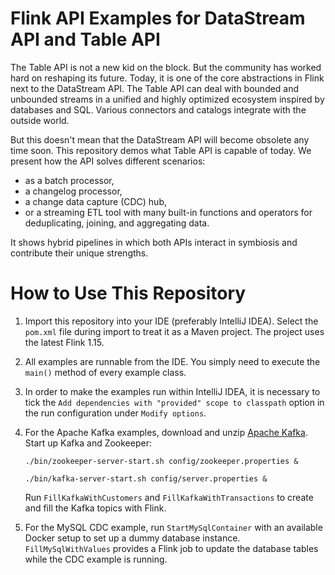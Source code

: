 # Flink API Examples for DataStream API and Table API

The Table API is not a new kid on the block. But the community has worked hard on reshaping its future. Today, it is one
of the core abstractions in Flink next to the DataStream API. The Table API can deal with bounded and unbounded streams
in a unified and highly optimized ecosystem inspired by databases and SQL. Various connectors and catalogs integrate
with the outside world.

But this doesn't mean that the DataStream API will become obsolete any time soon. This repository demos what Table API
is capable of today. We present how the API solves different scenarios:

- as a batch processor,
- a changelog processor,
- a change data capture (CDC) hub,
- or a streaming ETL tool with many built-in functions and operators for deduplicating, joining, and aggregating data.

It shows hybrid pipelines in which both APIs interact in symbiosis and contribute their unique strengths.

# How to Use This Repository

1. Import this repository into your IDE (preferably IntelliJ IDEA). Select the `pom.xml` file during import to treat it
   as a Maven project. The project uses the latest Flink 1.15.

2. All examples are runnable from the IDE. You simply need to execute the `main()` method of every example class.

3. In order to make the examples run within IntelliJ IDEA, it is necessary to tick
   the `Add dependencies with "provided" scope to classpath` option in the run configuration under `Modify options`.

4. For the Apache Kafka examples, download and unzip [Apache Kafka](https://kafka.apache.org/downloads). Start up Kafka
   and Zookeeper:

   ```
   ./bin/zookeeper-server-start.sh config/zookeeper.properties &
   
   ./bin/kafka-server-start.sh config/server.properties &
   ```

   Run `FillKafkaWithCustomers` and `FillKafkaWithTransactions` to create and fill the Kafka topics with Flink.

5. For the MySQL CDC example, run `StartMySqlContainer` with an available Docker setup to set up a dummy database
   instance. `FillMySqlWithValues` provides a Flink job to update the database tables while the CDC example is running.


